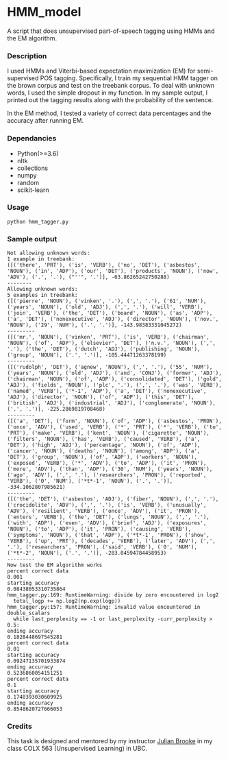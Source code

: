 # HMM_model

A script that does unsupervised part-of-speech tagging using HMMs and the EM algorithm.

### Description

I used HMMs and Viterbi-based expectation maximization (EM) for semi-supervised POS tagging. Specifically, I train my sequential HMM tagger on the brown corpus and test on the treebank corpus. To deal with unknown words, I used the simple dropout in my function. In my sample output, I printed out the tagging results along with the probability of the sentence. 

In the EM method, I tested a variety of correct data percentages and the accuracy after running EM. 

### Dependancies

- Python(>=3.6)
- nltk
- collections
- numpy
- random
- scikit-learn


### Usage

`python hmm_tagger.py`

### Sample output

```
Not allowing unknown words:
1 example in treebank:
([('there', 'PRT'), ('is', 'VERB'), ('no', 'DET'), ('asbestos', 'NOUN'), ('in', 'ADP'), ('our', 'DET'), ('products', 'NOUN'), ('now', 'ADV'), ('.', '.'), ("''", '.')], -63.86265242750288)
--------
Allowing unknown words:
5 examples in treebank:
([('pierre', 'NOUN'), ('vinken', '.'), (',', '.'), ('61', 'NUM'), ('years', 'NOUN'), ('old', 'ADJ'), (',', '.'), ('will', 'VERB'), ('join', 'VERB'), ('the', 'DET'), ('board', 'NOUN'), ('as', 'ADP'), ('a', 'DET'), ('nonexecutive', 'ADJ'), ('director', 'NOUN'), ('nov.', 'NOUN'), ('29', 'NUM'), ('.', '.')], -143.98383331045272)
---------
([('mr.', 'NOUN'), ('vinken', 'PRT'), ('is', 'VERB'), ('chairman', 'NOUN'), ('of', 'ADP'), ('elsevier', 'DET'), ('n.v.', 'NOUN'), (',', '.'), ('the', 'DET'), ('dutch', 'ADJ'), ('publishing', 'NOUN'), ('group', 'NOUN'), ('.', '.')], -105.44471263378199)
---------
([('rudolph', 'DET'), ('agnew', 'NOUN'), (',', '.'), ('55', 'NUM'), ('years', 'NOUN'), ('old', 'ADJ'), ('and', 'CONJ'), ('former', 'ADJ'), ('chairman', 'NOUN'), ('of', 'ADP'), ('consolidated', 'DET'), ('gold', 'ADJ'), ('fields', 'NOUN'), ('plc', '.'), (',', '.'), ('was', 'VERB'), ('named', 'VERB'), ('*-1', 'ADP'), ('a', 'DET'), ('nonexecutive', 'ADJ'), ('director', 'NOUN'), ('of', 'ADP'), ('this', 'DET'), ('british', 'ADJ'), ('industrial', 'ADJ'), ('conglomerate', 'NOUN'), ('.', '.')], -225.2869819708468)
---------
([('a', 'DET'), ('form', 'NOUN'), ('of', 'ADP'), ('asbestos', 'PRON'), ('once', 'ADV'), ('used', 'VERB'), ('*', 'PRT'), ('*', 'VERB'), ('to', 'PRT'), ('make', 'VERB'), ('kent', 'NOUN'), ('cigarette', 'NOUN'), ('filters', 'NOUN'), ('has', 'VERB'), ('caused', 'VERB'), ('a', 'DET'), ('high', 'ADJ'), ('percentage', 'NOUN'), ('of', 'ADP'), ('cancer', 'NOUN'), ('deaths', 'NOUN'), ('among', 'ADP'), ('a', 'DET'), ('group', 'NOUN'), ('of', 'ADP'), ('workers', 'NOUN'), ('exposed', 'VERB'), ('*', 'ADV'), ('to', 'ADP'), ('it', 'PRON'), ('more', 'ADV'), ('than', 'ADP'), ('30', 'NUM'), ('years', 'NOUN'), ('ago', 'ADV'), (',', '.'), ('researchers', 'PRON'), ('reported', 'VERB'), ('0', 'NUM'), ('*t*-1', 'NOUN'), ('.', '.')], -334.1062807985621)
---------
([('the', 'DET'), ('asbestos', 'ADJ'), ('fiber', 'NOUN'), (',', '.'), ('crocidolite', 'ADV'), (',', '.'), ('is', 'VERB'), ('unusually', 'ADV'), ('resilient', 'VERB'), ('once', 'ADV'), ('it', 'PRON'), ('enters', 'VERB'), ('the', 'DET'), ('lungs', 'NOUN'), (',', '.'), ('with', 'ADP'), ('even', 'ADV'), ('brief', 'ADJ'), ('exposures', 'NOUN'), ('to', 'ADP'), ('it', 'PRON'), ('causing', 'VERB'), ('symptoms', 'NOUN'), ('that', 'ADP'), ('*t*-1', 'PRON'), ('show', 'VERB'), ('up', 'PRT'), ('decades', 'VERB'), ('later', 'ADV'), (',', '.'), ('researchers', 'PRON'), ('said', 'VERB'), ('0', 'NUM'), ('*t*-2', 'NOUN'), ('.', '.')], -283.04594784458953)
---------
Now test the EM algorithm works
percent correct data
0.001
starting accuracy
0.08438053310735864
hmm_tagger.py:169: RuntimeWarning: divide by zero encountered in log2
  total_logp += np.log2(np.exp(logp))
hmm_tagger.py:157: RuntimeWarning: invalid value encountered in double_scalars
  while last_perplexity == -1 or last_perplexity -curr_perplexity > 0.5:
ending accuracy
0.1828448697545281
percent correct data
0.01
starting accuracy
0.09247135701933874
ending accuracy
0.5236860054151251
percent correct data
0.1
starting accuracy
0.1748393030609925
ending accuracy
0.8548620727666053

```
### Credits

This task is designed and mentored by my instructor [Julian Brooke](https://linguistics.ubc.ca/person/julian-brooke/) in my class COLX 563 (Unsupervised Learning) in UBC.